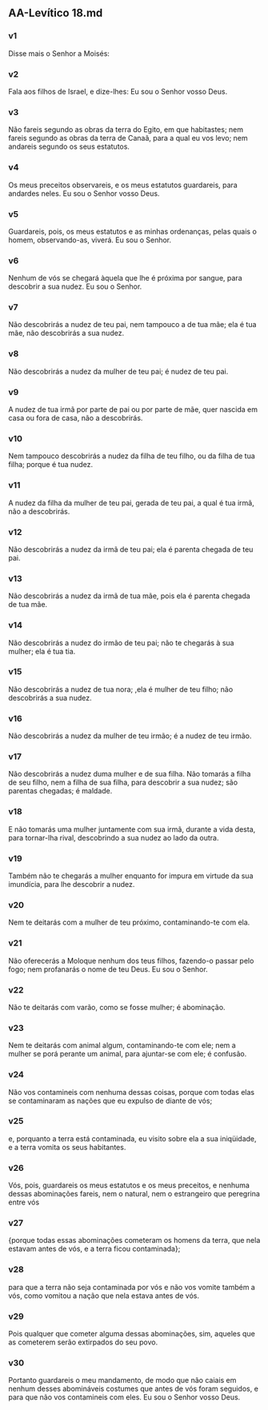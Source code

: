 ## AA-Levítico 18.md
### v1
 Disse mais o Senhor a Moisés:
### v2
 Fala aos filhos de Israel, e dize-lhes: Eu sou o Senhor vosso Deus.
### v3
 Não fareis segundo as obras da terra do Egito, em que habitastes; nem fareis segundo as obras da terra de Canaã, para a qual eu vos levo; nem andareis segundo os seus estatutos.
### v4
 Os meus preceitos observareis, e os meus estatutos guardareis, para andardes neles. Eu sou o Senhor vosso Deus.
### v5
 Guardareis, pois, os meus estatutos e as minhas ordenanças, pelas quais o homem, observando-as, viverá. Eu sou o Senhor.
### v6
 Nenhum de vós se chegará àquela que lhe é próxima por sangue, para descobrir a sua nudez. Eu sou o Senhor.
### v7
 Não descobrirás a nudez de teu pai, nem tampouco a de tua mãe; ela é tua mãe, não descobrirás a sua nudez.
### v8
 Não descobrirás a nudez da mulher de teu pai; é nudez de teu pai.
### v9
 A nudez de tua irmã por parte de pai ou por parte de mãe, quer nascida em casa ou fora de casa, não a descobrirás.
### v10
 Nem tampouco descobrirás a nudez da filha de teu filho, ou da filha de tua filha; porque é tua nudez.
### v11
 A nudez da filha da mulher de teu pai, gerada de teu pai, a qual é tua irmã, não a descobrirás.
### v12
 Não descobrirás a nudez da irmã de teu pai; ela é parenta chegada de teu pai.
### v13
 Não descobrirás a nudez da irmã de tua mãe, pois ela é parenta chegada de tua mãe.
### v14
 Não descobrirás a nudez do irmão de teu pai; não te chegarás à sua mulher; ela é tua tia.
### v15
 Não descobrirás a nudez de tua nora; ,ela é mulher de teu filho; não descobrirás a sua nudez.
### v16
 Não descobrirás a nudez da mulher de teu irmão; é a nudez de teu irmão.
### v17
 Não descobrirás a nudez duma mulher e de sua filha. Não tomarás a filha de seu filho, nem a filha de sua filha, para descobrir a sua nudez; são parentas chegadas; é maldade.
### v18
 E não tomarás uma mulher juntamente com sua irmã, durante a vida desta, para tornar-lha rival, descobrindo a sua nudez ao lado da outra.
### v19
 Também não te chegarás a mulher enquanto for impura em virtude da sua imundícia, para lhe descobrir a nudez.
### v20
 Nem te deitarás com a mulher de teu próximo, contaminando-te com ela.
### v21
 Não oferecerás a Moloque nenhum dos teus filhos, fazendo-o passar pelo fogo; nem profanarás o nome de teu Deus. Eu sou o Senhor.
### v22
 Não te deitarás com varão, como se fosse mulher; é abominação.
### v23
 Nem te deitarás com animal algum, contaminando-te com ele; nem a mulher se porá perante um animal, para ajuntar-se com ele; é confusão.
### v24
 Não vos contamineis com nenhuma dessas coisas, porque com todas elas se contaminaram as nações que eu expulso de diante de vós;
### v25
 e, porquanto a terra está contaminada, eu visito sobre ela a sua iniqüidade, e a terra vomita os seus habitantes.
### v26
 Vós, pois, guardareis os meus estatutos e os meus preceitos, e nenhuma dessas abominações fareis, nem o natural, nem o estrangeiro que peregrina entre vós
### v27
 {porque todas essas abominações cometeram os homens da terra, que nela estavam antes de vós, e a terra ficou contaminada};
### v28
 para que a terra não seja contaminada por vós e não vos vomite também a vós, como vomitou a nação que nela estava antes de vós.
### v29
 Pois qualquer que cometer alguma dessas abominações, sim, aqueles que as cometerem serão extirpados do seu povo.
### v30
 Portanto guardareis o meu mandamento, de modo que não caiais em nenhum desses abomináveis costumes que antes de vós foram seguidos, e para que não vos contamineis com eles. Eu sou o Senhor vosso Deus.
